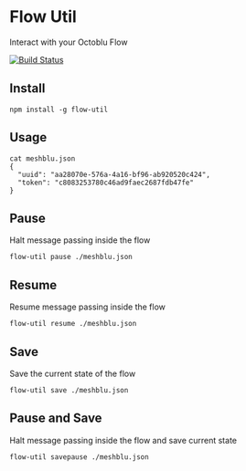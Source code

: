 # Flow Util
Interact with your Octoblu Flow

[![Build Status](https://travis-ci.org/octoblu/flow-util.svg?branch=master)](https://travis-ci.org/octoblu/flow-util)


## Install
```
npm install -g flow-util
```

## Usage

```
cat meshblu.json
{
  "uuid": "aa28070e-576a-4a16-bf96-ab920520c424",
  "token": "c8083253780c46ad9faec2687fdb47fe"
}
```

## Pause

Halt message passing inside the flow

```
flow-util pause ./meshblu.json
```

## Resume

Resume message passing inside the flow

```
flow-util resume ./meshblu.json
```

## Save

Save the current state of the flow
```
flow-util save ./meshblu.json
```

## Pause and Save

Halt message passing inside the flow and save current state
```
flow-util savepause ./meshblu.json
```
